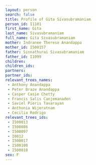 ```yaml
---
layout: person
search: false
title: Profile of Gita Sivasubramaniam
person_id: I1101
first_name: Gita
last_name: Sivasubramaniam
full_name: Gita Sivasubramaniam
mother: Indranee Therese Anandappa
mother_id: I500157
father: Sinnathurai Sivasubramaniam
father_id: I1099
children:
children_ids:
partners:
partner_ids:
relevant_trees_names:
 - Anthony Anandappa
 - Peter Braze Anandappa
 - Casper Casie Chetty
 - Francis Salis Canjemanaden
 - Saviel Pieris Tavarayan
 - Anthonia Wijeratnam
 - Cecilia Rodrigo
relevant_trees_ids:
 - I500013
 - I500086
 - I500097
 - I0812
 - I500017
 - I500100
 - I500018
sex: F
---
```


